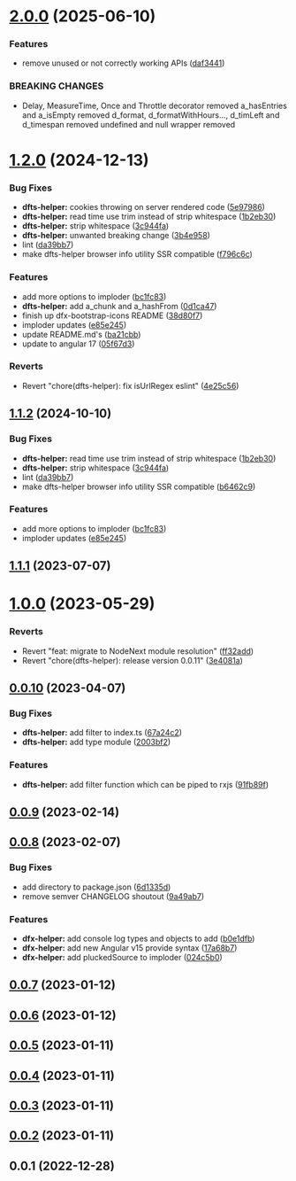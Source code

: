  
# [2.0.0](https://github.com/Dafnik/dfts-common/compare/dfts-helper-1.2.0...dfts-helper-2.0.0) (2025-06-10)


### Features

* remove unused or not correctly working APIs ([daf3441](https://github.com/Dafnik/dfts-common/commit/daf34412923439bc2154f9fcc89348091d9ba3f2))


### BREAKING CHANGES

* Delay, MeasureTime, Once and Throttle decorator removed
a_hasEntries and a_isEmpty removed
d_format, d_formatWithHours..., d_timLeft and d_timespan removed
undefined and null wrapper removed



# [1.2.0](https://github.com/Dafnik/dfts-common/compare/dfts-helper-1.1.1...dfts-helper-1.2.0) (2024-12-13)


### Bug Fixes

* **dfts-helper:** cookies throwing on server rendered code ([5e97986](https://github.com/Dafnik/dfts-common/commit/5e97986ab2dc49c5131cf3cdda089217e0c49b67))
* **dfts-helper:** read time use trim instead of strip whitespace ([1b2eb30](https://github.com/Dafnik/dfts-common/commit/1b2eb3058d418304f4684fd9b308d1bad4ebaa1e))
* **dfts-helper:** strip whitespace ([3c944fa](https://github.com/Dafnik/dfts-common/commit/3c944fa2dd40f544568e6709bf0a8e13bda7e783))
* **dfts-helper:** unwanted breaking change ([3b4e958](https://github.com/Dafnik/dfts-common/commit/3b4e958e8f584b15312f83394d7765dd3a37979b))
* lint ([da39bb7](https://github.com/Dafnik/dfts-common/commit/da39bb712d19f2070436a15e21865e28619aa88e))
* make dfts-helper browser info utility SSR compatible ([f796c6c](https://github.com/Dafnik/dfts-common/commit/f796c6c867510569bb0802dfafc2708b06a805e4))


### Features

* add more options to imploder ([bc1fc83](https://github.com/Dafnik/dfts-common/commit/bc1fc839d515306962bba03f395c85d2819ce19f))
* **dfts-helper:** add a_chunk and a_hashFrom ([0d1ca47](https://github.com/Dafnik/dfts-common/commit/0d1ca4768d95b970b16695ad7ad2cab989a5aa5d))
* finish up dfx-bootstrap-icons README ([38d80f7](https://github.com/Dafnik/dfts-common/commit/38d80f72b44b217c41f44ff83c92d8e88cf6b4d1))
* imploder updates ([e85e245](https://github.com/Dafnik/dfts-common/commit/e85e245787fee88a2bdb5941ead95fea0d8ad2c8))
* update README.md's ([ba21cbb](https://github.com/Dafnik/dfts-common/commit/ba21cbb6c9baa00accc1c17f7211dc2d0deed9e4))
* update to angular 17 ([05f67d3](https://github.com/Dafnik/dfts-common/commit/05f67d3dd9e2798357c6e429fa3a84b99abed42a))


### Reverts

* Revert "chore(dfts-helper): fix isUrlRegex eslint" ([4e25c56](https://github.com/Dafnik/dfts-common/commit/4e25c56c594d555aa061969fa0f0d1f517c64d26))



## [1.1.2](https://github.com/Dafnik/dfts-common/compare/dfts-helper-1.1.1...dfts-helper-1.1.2) (2024-10-10)

### Bug Fixes

* **dfts-helper:** read time use trim instead of strip whitespace ([1b2eb30](https://github.com/Dafnik/dfts-common/commit/1b2eb3058d418304f4684fd9b308d1bad4ebaa1e))
* **dfts-helper:** strip whitespace ([3c944fa](https://github.com/Dafnik/dfts-common/commit/3c944fa2dd40f544568e6709bf0a8e13bda7e783))
* lint ([da39bb7](https://github.com/Dafnik/dfts-common/commit/da39bb712d19f2070436a15e21865e28619aa88e))
* make dfts-helper browser info utility SSR compatible ([b6462c9](https://github.com/Dafnik/dfts-common/commit/b6462c9b0cedb9b48ce7c947bd49adc85e99cc45))

### Features

* add more options to imploder ([bc1fc83](https://github.com/Dafnik/dfts-common/commit/bc1fc839d515306962bba03f395c85d2819ce19f))
* imploder updates ([e85e245](https://github.com/Dafnik/dfts-common/commit/e85e245787fee88a2bdb5941ead95fea0d8ad2c8))


## [1.1.1](https://github.com/Dafnik/dfts-common/compare/dfts-helper-1.1.0...dfts-helper-1.1.1) (2023-07-07)

# [1.0.0](https://github.com/Dafnik/dfts-common/compare/dfts-helper-0.0.11...dfts-helper-1.0.0) (2023-05-29)

### Reverts

- Revert "feat: migrate to NodeNext module resolution" ([ff32add](https://github.com/Dafnik/dfts-common/commit/ff32adda2b2afffba32c107dc190ca11f0e16a89))
- Revert "chore(dfts-helper): release version 0.0.11" ([3e4081a](https://github.com/Dafnik/dfts-common/commit/3e4081a5bb62fd50e58ad6886c6593af7c800c51))

## [0.0.10](https://github.com/Dafnik/dfts-common/compare/dfts-helper-0.0.9...dfts-helper-0.0.10) (2023-04-07)

### Bug Fixes

- **dfts-helper:** add filter to index.ts ([67a24c2](https://github.com/Dafnik/dfts-common/commit/67a24c256f84df1e28b69541a9644afec1a47565))
- **dfts-helper:** add type module ([2003bf2](https://github.com/Dafnik/dfts-common/commit/2003bf263a5ad27367c655468b9ae1888cefcdbf))

### Features

- **dfts-helper:** add filter function which can be piped to rxjs ([91fb89f](https://github.com/Dafnik/dfts-common/commit/91fb89fb22e660a69612f44c2bd5650d04deed5b))

## [0.0.9](https://github.com/Dafnik/dfts-common/compare/dfts-helper-0.0.8...dfts-helper-0.0.9) (2023-02-14)

## [0.0.8](https://github.com/Dafnik/dfts-common/compare/dfts-helper-0.0.7...dfts-helper-0.0.8) (2023-02-07)

### Bug Fixes

- add directory to package.json ([6d1335d](https://github.com/Dafnik/dfts-common/commit/6d1335d91400416f6fec10394fc71b84d195ca7a))
- remove semver CHANGELOG shoutout ([9a49ab7](https://github.com/Dafnik/dfts-common/commit/9a49ab72b3881148f46902e6f7efbfb848dc4ce3))

### Features

- **dfx-helper:** add console log types and objects to add ([b0e1dfb](https://github.com/Dafnik/dfts-common/commit/b0e1dfbc0c1ed8b4b6fee2d02a1c4278365c8a10))
- **dfx-helper:** add new Angular v15 provide syntax ([17a68b7](https://github.com/Dafnik/dfts-common/commit/17a68b725b1ac7bba8d9b716d0edd75cef265049))
- **dfx-helper:** add pluckedSource to imploder ([024c5b0](https://github.com/Dafnik/dfts-common/commit/024c5b067ec4d276575d2b20cbc18bb67b441a45))

## [0.0.7](https://github.com/Dafnik/dfts-common/compare/dfts-helper-0.0.6...dfts-helper-0.0.7) (2023-01-12)

## [0.0.6](https://github.com/Dafnik/dfts-common/compare/dfts-helper-0.0.5...dfts-helper-0.0.6) (2023-01-12)

## [0.0.5](https://github.com/Dafnik/dfts-common/compare/dfts-helper-0.0.4...dfts-helper-0.0.5) (2023-01-11)

## [0.0.4](https://github.com/Dafnik/dfts-common/compare/dfts-helper-0.0.3...dfts-helper-0.0.4) (2023-01-11)

## [0.0.3](https://github.com/Dafnik/dfts-common/compare/dfts-helper-0.0.2...dfts-helper-0.0.3) (2023-01-11)

## [0.0.2](https://github.com/Dafnik/dfts-common/compare/dfts-helper-0.0.1...dfts-helper-0.0.2) (2023-01-11)

## 0.0.1 (2022-12-28)
